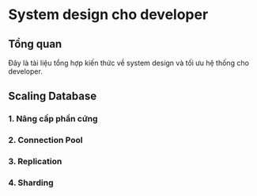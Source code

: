 # System design cho developer
## Tổng quan

Đây là tài liệu tổng hợp kiến thức về system design và tối ưu hệ thống cho developer.

## Scaling Database

### 1. Nâng cấp phần cứng

### 2. Connection Pool

### 3. Replication

### 4. Sharding

